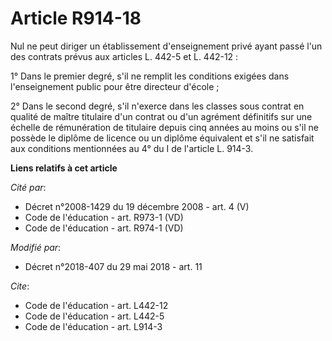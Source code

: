 # Article R914-18

Nul ne peut diriger un établissement d'enseignement privé ayant passé l'un des contrats prévus aux articles L. 442-5 et L.
442-12 : 

1° Dans le premier degré, s'il ne remplit les conditions exigées dans l'enseignement public pour être directeur d'école ; 

2° Dans le second degré, s'il n'exerce dans les classes sous contrat en qualité de maître titulaire d'un contrat ou d'un
agrément définitifs sur une échelle de rémunération de titulaire depuis cinq années au moins ou s'il ne possède le diplôme de
licence ou un diplôme équivalent et s'il ne satisfait aux conditions mentionnées au 4° du I de l'article L. 914-3.

**Liens relatifs à cet article**

_Cité par_:

  - Décret n°2008-1429 du 19 décembre 2008 - art. 4 (V)
  - Code de l'éducation - art. R973-1 (VD)
  - Code de l'éducation - art. R974-1 (VD)

_Modifié par_:

  - Décret n°2018-407 du 29 mai 2018 - art. 11

_Cite_:

  - Code de l'éducation - art. L442-12
  - Code de l'éducation - art. L442-5
  - Code de l'éducation - art. L914-3
